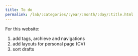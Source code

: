 ```yaml
---
title: To do
permalink: /lab/:categories/:year/:month/:day/:title.html
---
```


For this website:
1. add tags, archieve and navigations
2. add layouts for personal page (CV)
3. sort drafts